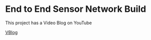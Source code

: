 # End to End Sensor Network Build

This project has a Video Blog on YouTube

[VBlog](https://www.youtube.com/playlist?list=PL_7kiTrbF7bggIoU3ESx_5CAdZrA7Nr_V)
